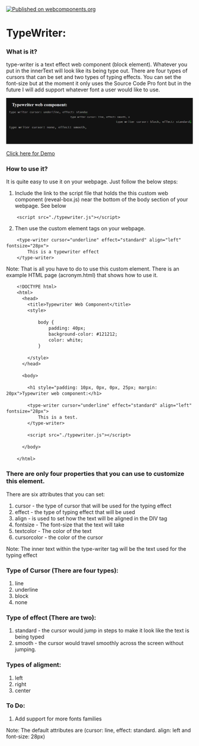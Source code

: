 [![Published on webcomponents.org](https://img.shields.io/badge/webcomponents.org-published-blue.svg)](https://www.webcomponents.org/element/owner/my-element)
# TypeWriter:

### What is it?
type-writer is a text effect web component (block element). Whatever you put in the innerText will look like
its being type out. There are four types of cursors that can be set and two types of typing effects.  You can set 
the font-size but at the moment it only uses the Source Code Pro font but in the future I will add support
whatever font a user would like to use.

![Alt text](https://github.com/mmgrant73/typewriter/blob/master/typewriter.png?raw=true "Image-TypeWriter")

[Click here for Demo](https://mmgrant73.github.io/typewriter/typewriter.html) 

### How to use it?
It is quite easy to use it on your webpage. Just follow the below steps:

1. Include the link to the script file that holds the this custom web component (reveal-box.js) near the bottom of 
   the body section of your webpage.  See below
   
```
    <script src="./typewriter.js"></script>
```

2.  Then use the custom element tags on your webpage.

```
    <type-writer cursor="underline" effect="standard" align="left" fontsize="28px">
        This is a typewriter effect
    </type-writer>
```

Note: That is all you have to do to use this custom element.  There is an example HTML page (acronym.html) that shows how to use it.

```
    <!DOCTYPE html>
    <html>
      <head>
        <title>Typewriter Web Component</title>
        <style>
       
            body {
                padding: 40px;
                background-color: #121212;
                color: white;
            }
            
        </style>
      </head>
      
      <body>
      
        <h1 style="padding: 10px, 0px, 0px, 25px; margin: 20px">Typewriter web component:</h1>

        <type-writer cursor="underline" effect="standard" align="left" fontsize="28px">
            This is a test.
        </type-writer>

        <script src="./typewriter.js"></script>

      </body>
      
    </html>
```

### There are only four properties that you can use to customize this element.

There are six attributes that you can set:
1. cursor - the type of cursor that will be used for the typing effect
2. effect - the type of typing effect that will be used
3. align - is used to set how the text will be aligned in the DIV tag
4. fontsize - The font-size that the text will take
5. textcolor - The color of the text
6. cursorcolor - the color of the cursor

Note: The inner text within the type-writer tag will be the text used for the typing effect

### Type of Cursor (There are four types):
1. line
2. underline
3. block
4. none

### Type of effect (There are two):
1. standard - the cursor would jump in steps to make it look like the text is being typed
2. smooth - the cursor would travel smoothly across the screen without jumping.

### Types of aligment:
1. left
2. right
3. center

### To Do:
1. Add support for more fonts families

Note: The default attributes are (cursor: line, effect: standard. align: left and font-size: 28px)
